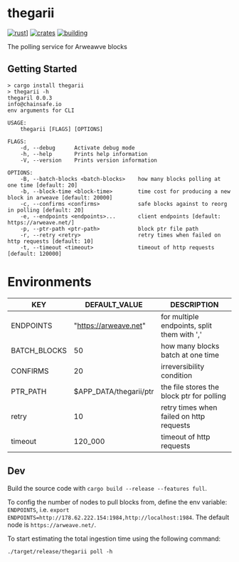 # thegarii

[![rust](https://img.shields.io/badge/github-ChainSafe/thegarii-8da0cb?style=for-the-badge&labelColor=555555&logo=github)](https://github.com/ChainSafe/thegarii)]
[![crates](https://img.shields.io/crates/v/thegarii?style=for-the-badge)](https://crates.io/crates/thegarii)
[![building](https://img.shields.io/github/workflow/status/ChainSafe/thegarii/CI/main?style=for-the-badge)](https://github.com/ChainSafe/thegarii/actions?query=branch%3Amain)

The polling service for Arweawve blocks

## Getting Started

```
> cargo install thegarii
> thegarii -h
thegaril 0.0.3
info@chainsafe.io
env arguments for CLI

USAGE:
    thegarii [FLAGS] [OPTIONS]

FLAGS:
    -d, --debug      Activate debug mode
    -h, --help       Prints help information
    -V, --version    Prints version information

OPTIONS:
    -B, --batch-blocks <batch-blocks>    how many blocks polling at one time [default: 20]
    -b, --block-time <block-time>        time cost for producing a new block in arweave [default: 20000]
    -c, --confirms <confirms>            safe blocks against to reorg in polling [default: 20]
    -e, --endpoints <endpoints>...       client endpoints [default: https://arweave.net/]
    -p, --ptr-path <ptr-path>            block ptr file path
    -r, --retry <retry>                  retry times when failed on http requests [default: 10]
    -t, --timeout <timeout>              timeout of http requests [default: 120000]
```


# Environments
    
| KEY          | DEFAULT_VALUE          | DESCRIPTION                                 |
|--------------|------------------------|---------------------------------------------|
| ENDPOINTS    | "https://arweave.net"  | for multiple endpoints, split them with ',' |
| BATCH_BLOCKS | 50                     | how many blocks batch at one time           |
| CONFIRMS     | 20                     | irreversibility condition                   |
| PTR_PATH     | $APP_DATA/thegarii/ptr | the file stores the block ptr for polling   |
| retry        | 10                     | retry times when failed on http requests    |
| timeout      | 120_000                | timeout of http requests                    |


## Dev

Build the source code with `cargo build --release --features full`.

To config the number of nodes to pull blocks from, define the env variable: `ENDPOINTS`, i.e. `export ENDPOINTS=http://178.62.222.154:1984,http://localhost:1984`.
The default node is `https://arweave.net/`.

To start estimating the total ingestion time using the following command:
```shell
./target/release/thegarii poll -h
```
